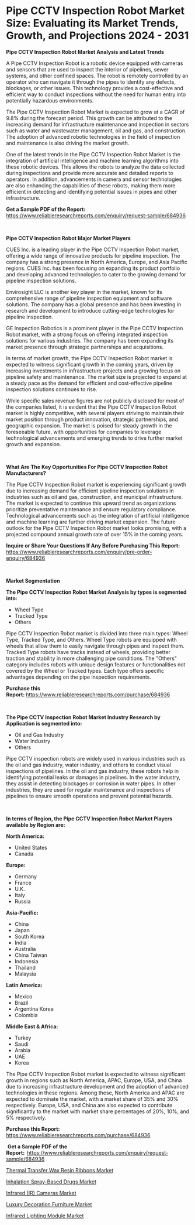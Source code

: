 <p><h1>Pipe CCTV Inspection Robot Market Size: Evaluating its Market Trends, Growth, and Projections 2024 - 2031</h1></p><p><strong>Pipe CCTV Inspection Robot Market Analysis and Latest Trends</strong></p>
<p><p>A Pipe CCTV Inspection Robot is a robotic device equipped with cameras and sensors that are used to inspect the interior of pipelines, sewer systems, and other confined spaces. The robot is remotely controlled by an operator who can navigate it through the pipes to identify any defects, blockages, or other issues. This technology provides a cost-effective and efficient way to conduct inspections without the need for human entry into potentially hazardous environments.</p><p>The Pipe CCTV Inspection Robot Market is expected to grow at a CAGR of 9.8% during the forecast period. This growth can be attributed to the increasing demand for infrastructure maintenance and inspection in sectors such as water and wastewater management, oil and gas, and construction. The adoption of advanced robotic technologies in the field of inspection and maintenance is also driving the market growth.</p><p>One of the latest trends in the Pipe CCTV Inspection Robot Market is the integration of artificial intelligence and machine learning algorithms into these robotic devices. This allows the robots to analyze the data collected during inspections and provide more accurate and detailed reports to operators. In addition, advancements in camera and sensor technologies are also enhancing the capabilities of these robots, making them more efficient in detecting and identifying potential issues in pipes and other infrastructure.</p></p>
<p><strong>Get a Sample PDF of the Report:&nbsp;</strong> <a href="https://www.reliableresearchreports.com/enquiry/request-sample/684936">https://www.reliableresearchreports.com/enquiry/request-sample/684936</a></p>
<p>&nbsp;</p>
<p><strong>Pipe CCTV Inspection Robot Major Market Players</strong></p>
<p><p>CUES Inc. is a leading player in the Pipe CCTV Inspection Robot market, offering a wide range of innovative products for pipeline inspection. The company has a strong presence in North America, Europe, and Asia Pacific regions. CUES Inc. has been focusing on expanding its product portfolio and developing advanced technologies to cater to the growing demand for pipeline inspection solutions.</p><p>Envirosight LLC is another key player in the market, known for its comprehensive range of pipeline inspection equipment and software solutions. The company has a global presence and has been investing in research and development to introduce cutting-edge technologies for pipeline inspection.</p><p>GE Inspection Robotics is a prominent player in the Pipe CCTV Inspection Robot market, with a strong focus on offering integrated inspection solutions for various industries. The company has been expanding its market presence through strategic partnerships and acquisitions.</p><p>In terms of market growth, the Pipe CCTV Inspection Robot market is expected to witness significant growth in the coming years, driven by increasing investments in infrastructure projects and a growing focus on pipeline safety and maintenance. The market size is projected to expand at a steady pace as the demand for efficient and cost-effective pipeline inspection solutions continues to rise.</p><p>While specific sales revenue figures are not publicly disclosed for most of the companies listed, it is evident that the Pipe CCTV Inspection Robot market is highly competitive, with several players striving to maintain their market position through product innovation, strategic partnerships, and geographic expansion. The market is poised for steady growth in the foreseeable future, with opportunities for companies to leverage technological advancements and emerging trends to drive further market growth and expansion.</p></p>
<p>&nbsp;</p>
<p><strong>What Are The Key Opportunities For Pipe CCTV Inspection Robot Manufacturers?</strong></p>
<p><p>The Pipe CCTV Inspection Robot market is experiencing significant growth due to increasing demand for efficient pipeline inspection solutions in industries such as oil and gas, construction, and municipal infrastructure. The market is expected to continue this upward trend as organizations prioritize preventative maintenance and ensure regulatory compliance. Technological advancements such as the integration of artificial intelligence and machine learning are further driving market expansion. The future outlook for the Pipe CCTV Inspection Robot market looks promising, with a projected compound annual growth rate of over 15% in the coming years.</p></p>
<p><strong>Inquire or Share Your Questions If Any Before Purchasing This Report:</strong> <a href="https://www.reliableresearchreports.com/enquiry/pre-order-enquiry/684936">https://www.reliableresearchreports.com/enquiry/pre-order-enquiry/684936</a></p>
<p>&nbsp;</p>
<p><strong>Market Segmentation</strong></p>
<p><strong>The Pipe CCTV Inspection Robot Market Analysis by types is segmented into:</strong></p>
<p><ul><li>Wheel Type</li><li>Tracked Type</li><li>Others</li></ul></p>
<p><p>Pipe CCTV Inspection Robot market is divided into three main types: Wheel Type, Tracked Type, and Others. Wheel Type robots are equipped with wheels that allow them to easily navigate through pipes and inspect them. Tracked Type robots have tracks instead of wheels, providing better traction and stability in more challenging pipe conditions. The "Others" category includes robots with unique design features or functionalities not covered by the Wheel or Tracked types. Each type offers specific advantages depending on the pipe inspection requirements.</p></p>
<p><strong>Purchase this Report:&nbsp;</strong><a href="https://www.reliableresearchreports.com/purchase/684936">https://www.reliableresearchreports.com/purchase/684936</a></p>
<p>&nbsp;</p>
<p><strong>The Pipe CCTV Inspection Robot Market Industry Research by Application is segmented into:</strong></p>
<p><ul><li>Oil and Gas Industry</li><li>Water Industry</li><li>Others</li></ul></p>
<p><p>Pipe CCTV inspection robots are widely used in various industries such as the oil and gas industry, water industry, and others to conduct visual inspections of pipelines. In the oil and gas industry, these robots help in identifying potential leaks or damages in pipelines. In the water industry, they assist in detecting blockages or corrosion in water pipes. In other industries, they are used for regular maintenance and inspections of pipelines to ensure smooth operations and prevent potential hazards.</p></p>
<p>&nbsp;</p>
<p><strong>In terms of Region, the Pipe CCTV Inspection Robot Market Players available by Region are:</strong></p>
<p>
    <p> <strong> North America: </strong>
        <ul>
            <li>United States</li>
            <li>Canada</li>
        </ul>
        </p> 
    <p> <strong> Europe: </strong>
        <ul>
            <li>Germany</li>
            <li>France</li>
            <li>U.K.</li>
            <li>Italy</li>
            <li>Russia</li>
        </ul>
        </p> 
    <p> <strong> Asia-Pacific: </strong>
        <ul>
            <li>China</li>
            <li>Japan</li>
            <li>South Korea</li>
            <li>India</li>
            <li>Australia</li>
            <li>China Taiwan</li>
            <li>Indonesia</li>
            <li>Thailand</li>
            <li>Malaysia</li>
        </ul>
        </p> 
    <p> <strong> Latin America: </strong>
        <ul>
            <li>Mexico</li>
            <li>Brazil</li>
            <li>Argentina Korea</li>
            <li>Colombia</li>
        </ul>
        </p> 
    <p> <strong> Middle East & Africa: </strong>
        <ul>
            <li>Turkey</li>
            <li>Saudi</li>
            <li>Arabia</li>
            <li>UAE</li>
            <li>Korea</li>
        </ul>
    </p>
    </p>
<p><p>The Pipe CCTV Inspection Robot market is expected to witness significant growth in regions such as North America, APAC, Europe, USA, and China due to increasing infrastructure development and the adoption of advanced technologies in these regions. Among these, North America and APAC are expected to dominate the market, with a market share of 35% and 30% respectively. Europe, USA, and China are also expected to contribute significantly to the market with market share percentages of 20%, 10%, and 5% respectively.</p></p>
<p><strong>Purchase this Report: </strong><a href="https://www.reliableresearchreports.com/purchase/684936">https://www.reliableresearchreports.com/purchase/684936</a></p>
<p>&nbsp;<strong>Get a Sample PDF of the Report:&nbsp;&nbsp;</strong><a href="https://www.reliableresearchreports.com/enquiry/request-sample/684936">https://www.reliableresearchreports.com/enquiry/request-sample/684936</a></p>
<p><strong></strong></p>
<p><p><a href="https://view.publitas.com/reportprime-1/thermal-transfer-wax-resin-ribbons-market-with-the-goal-of-estimating-the-market-size-and-future-growth-potential-of-various-market-segments-based-on-component-applications-end-user-and-region/">Thermal Transfer Wax Resin Ribbons Market</a></p><p><a href="https://simplistic-meeting-7ee.notion.site/Inhalation-Spray-Based-Drugs-Market-Centers-on-Aspects-such-as-Market-Growth-Market-Share-Market-O-df3d909314b54c55a82049ccde3c6c8c">Inhalation Spray-Based Drugs Market</a></p><p><a href="https://eight-handstand-8fb.notion.site/Infrared-IR-Cameras-Market-Dynamics-2024-2031-Also-about-Its-Market-Trends-Projections-and-Oppo-def7dc3b7a9b48bfbafbe4659b6fc55c">Infrared (IR) Cameras Market</a></p><p><a href="https://view.publitas.com/reportprime-1/luxury-decoration-furniture-market-offers-provide-insightful-data-for-the-time-period-from-2024-to-2031-and-also-provide-analysis-based-on-application-type-and-region/">Luxury Decoration Furniture Market</a></p><p><a href="https://skillful-vermicelli-b89.notion.site/Infrared-Lighting-Module-Market-Research-Report-Reveals-The-Latest-Trends-And-Opportunities-of-this--9c1d1ed1a3744f91a2be9d7442a941ec">Infrared Lighting Module Market</a></p></p>